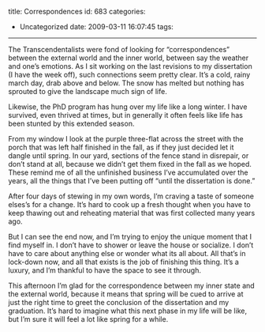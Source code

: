title: Correspondences
id: 683
categories:
  - Uncategorized
date: 2009-03-11 16:07:45
tags:
---

The Transcendentalists were fond of looking for “correspondences” between the external world and the inner world, between say the weather and one’s emotions.  As I sit working on the last revisions to my dissertation (I have the week off), such connections seem pretty clear. It’s a cold, rainy march day, drab above and below. The snow has melted but nothing has sprouted to give the landscape much sign of life. 

Likewise, the PhD program has hung over my life like a long winter. I have survived, even thrived at times, but in generally it often feels like life has been stunted by this extended season. 

From my window I look at the purple three-flat across the street with the porch that was left half finished in the fall, as if they just decided let it dangle until spring. In our yard, sections of the fence stand in disrepair, or don’t stand at all, because we didn’t get them fixed in the fall as we hoped. These remind me of all the unfinished business I’ve accumulated over the years, all the things that I’ve been putting off “until the dissertation is done.” 

After four days of stewing in my own words, I’m craving a taste of someone elses’s for a change. It’s hard to cook up a fresh thought when you have to keep thawing out and reheating material that was first collected many years ago. 

But I can see the end now, and I’m trying to enjoy the unique moment that I find myself in. I don’t have to shower or leave the house or socialize. I don’t have to care about anything else or wonder what its all about. All that’s in lock-down now, and all that exists is the job of finishing this thing. It’s a luxury, and I’m thankful to have the space to see it through. 

This afternoon I’m glad for the correspondence between my inner state and the external world, because it means that spring will be cued to arrive at just the right time to greet the conclusion of the dissertation and my graduation. It’s hard to imagine what this next phase in my life will be like, but I’m sure it will feel a lot like spring for a while. 